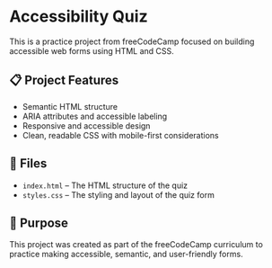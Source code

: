 # Accessibility Quiz

This is a practice project from freeCodeCamp focused on building accessible web forms using HTML and CSS.

## 📋 Project Features

- Semantic HTML structure
- ARIA attributes and accessible labeling
- Responsive and accessible design
- Clean, readable CSS with mobile-first considerations

## 📂 Files

- `index.html` – The HTML structure of the quiz
- `styles.css` – The styling and layout of the quiz form

## 🎯 Purpose

This project was created as part of the freeCodeCamp curriculum to practice making accessible, semantic, and user-friendly forms.


